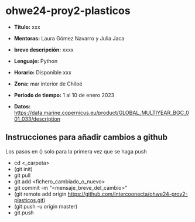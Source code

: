 # ohwe24-proy2-plasticos

- **Título:** xxx
- **Mentoras:** Laura Gómez Navarro y Julia Jaca
- **breve descripción:** xxxx
- **Lenguaje:** Python
- **Horario:** Disponible xxx

- **Zona:** mar interior de Chiloé
- **Periodo de tiempo:** 1 al 10 de enero 2023
- **Datos:** https://data.marine.copernicus.eu/product/GLOBAL_MULTIYEAR_BGC_001_033/description 

## Instrucciones para añadir cambios a github
Los pasos en () solo para la primera vez que se haga push

- cd <_carpeta>
- (git init)
- git pull
- git add <fichero_cambiado_o_nuevo>
- git commit -m "<mensaje_breve_del_cambio>"
- (git remote add origin https://github.com/Intercoonecta/ohwe24-proy2-plasticos.git)
- (git push -u origin master)
- git push

